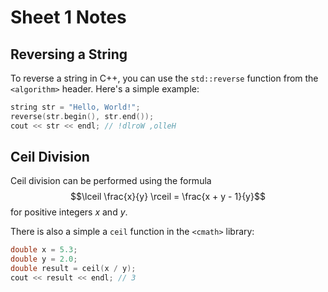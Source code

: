 # Sheet 1 Notes

## Reversing a String

To reverse a string in C++, you can use the `std::reverse` function from the `<algorithm>` header. Here's a simple example:

```cpp
string str = "Hello, World!";
reverse(str.begin(), str.end());
cout << str << endl; // !dlroW ,olleH
```

## Ceil Division

Ceil division can be performed using the formula $$\lceil \frac{x}{y} \rceil = \frac{x + y - 1}{y}$$ for positive integers $x$ and $y$.

There is also a simple a `ceil` function in the `<cmath>` library:

```cpp
double x = 5.3;
double y = 2.0;
double result = ceil(x / y);
cout << result << endl; // 3
```

